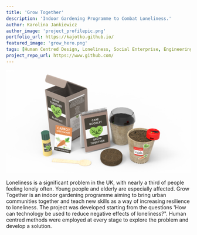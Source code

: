 ```yaml
---
title: 'Grow Together'
description: 'Indoor Gardening Programme to Combat Loneliness.'
author: Karolina Jankiewicz
author_image: 'project_profilepic.png'
portfolio_url: https://kajotko.github.io/
featured_image: 'grow_hero.png'
tags: [Human Centred Design, Loneliness, Social Enterprise, Engineering]
project_repo_url: https://www.github.com/
---
```


![](grow_hero.png)


Loneliness is a significant problem in the UK, with nearly a third of people feeling lonely often. Young people and elderly are especially affected. Grow Together is an indoor gardening programme aiming to bring urban communities together and teach new skills as a way of increasing resilience to loneliness.
The project was developed starting from the questions 'How can technology be used to reduce negative effects of loneliness?". Human centred methods were employed at every stage to explore the problem and develop a solution.
